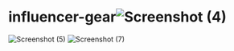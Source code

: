 # influencer-gear![Screenshot (4)](https://github.com/98pritom/influencer-gear/assets/91086144/3eed8d28-dc60-4c02-8305-c9cd18a859f8)
![Screenshot (5)](https://github.com/98pritom/influencer-gear/assets/91086144/eb239618-452d-4672-a5dd-c908341d82a9)
![Screenshot (7)](https://github.com/98pritom/influencer-gear/assets/91086144/727a74ee-16d7-41c1-afa5-107fa1ce2af1)

